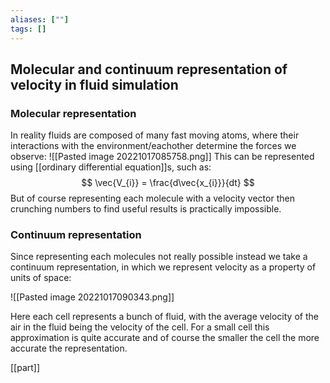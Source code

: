 ```yaml
---
aliases: [""]
tags: []
---
```


## Molecular and continuum representation of velocity in fluid simulation

### Molecular representation

In reality fluids are composed of many fast moving atoms, where their interactions with the environment/eachother determine the forces we observe:
![[Pasted image 20221017085758.png]]
This can be represented using [[ordinary differential equation]]s, such as:
$$ \vec{V_{i}} = \frac{d\vec{x_{i}}}{dt} $$
But of course representing each molecule with a velocity vector then crunching numbers to find useful results is practically impossible.


### Continuum representation
Since representing each molecules not really possible instead we take a continuum representation, in which we represent velocity as a property of units of space:

![[Pasted image 20221017090343.png]]

Here each cell represents a bunch of fluid, with the average velocity of the air in the fluid being the velocity of the cell. For a small cell this approximation is quite accurate and of course the smaller the cell the more accurate the representation.

[[part]]